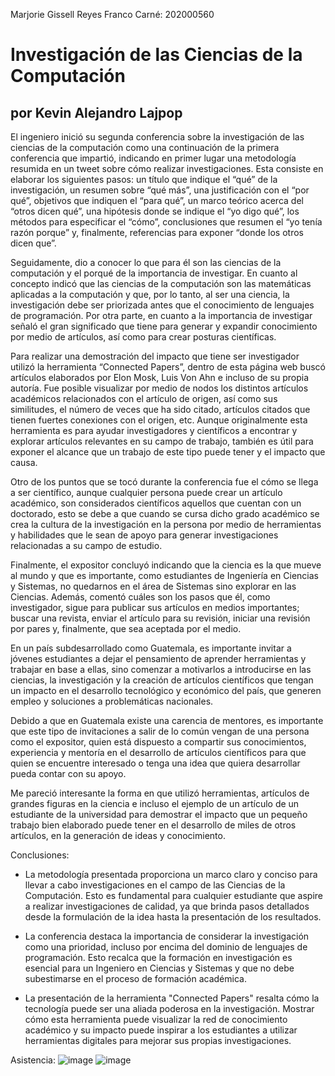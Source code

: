 Marjorie Gissell Reyes Franco
Carné: 202000560

# Investigación de las Ciencias de la Computación 
## por Kevin Alejandro Lajpop

El ingeniero inició su segunda conferencia sobre la investigación de las ciencias de la computación como una continuación de la primera conferencia que impartió, indicando en primer lugar una metodología resumida en un tweet sobre cómo realizar investigaciones. Esta consiste en elaborar los siguientes pasos: un título que indique el “qué” de la investigación, un resumen sobre “qué más”, una justificación con el “por qué”, objetivos que indiquen el “para qué”, un marco teórico acerca del “otros dicen qué”, una hipótesis donde se indique el “yo digo qué”, los métodos para especificar el “cómo”, conclusiones que resumen el “yo tenía razón porque” y, finalmente, referencias para exponer “donde los otros dicen que”.


Seguidamente, dio a conocer lo que para él son las ciencias de la computación y el porqué de la importancia de investigar. En cuanto al concepto indicó que las ciencias de la computación son las matemáticas aplicadas a la computación y que, por lo tanto, al ser una ciencia, la investigación debe ser priorizada antes que el conocimiento de lenguajes de programación. Por otra parte, en cuanto a la importancia de investigar señaló el gran significado que tiene para generar y expandir conocimiento por medio de artículos, así como para crear posturas científicas.


Para realizar una demostración del impacto que tiene ser investigador utilizó la herramienta “Connected Papers”, dentro de esta página web buscó artículos elaborados por Elon Mosk, Luis Von Ahn e incluso de su propia autoría. Fue posible visualizar por medio de nodos los distintos artículos académicos relacionados con el artículo de origen, así como sus similitudes, el número de veces que ha sido citado, artículos citados que tienen fuertes conexiones con el origen, etc. Aunque originalmente esta herramienta es para ayudar investigadores y científicos a encontrar y explorar artículos relevantes en su campo de trabajo, también es útil para exponer el alcance que un trabajo de este tipo puede tener y el impacto que causa.


Otro de los puntos que se tocó durante la conferencia fue el cómo se llega a ser científico, aunque cualquier persona puede crear un artículo académico, son considerados científicos aquellos que cuentan con un doctorado, esto se debe a que cuando se cursa dicho grado académico se crea la cultura de la investigación en la persona por medio de herramientas y habilidades que le sean de apoyo para generar investigaciones relacionadas a su campo de estudio.


Finalmente, el expositor concluyó indicando que la ciencia es la que mueve al mundo y que es importante, como estudiantes de Ingeniería en Ciencias y Sistemas, no quedarnos en el área de Sistemas sino explorar en las Ciencias. Además, comentó cuáles son los pasos que él, como investigador, sigue para publicar sus artículos en medios importantes; buscar una revista, enviar el artículo para su revisión, iniciar una revisión por pares y, finalmente, que sea aceptada por el medio.


En un país subdesarrollado como Guatemala, es importante invitar a jóvenes estudiantes a dejar el pensamiento de aprender herramientas y trabajar en base a ellas, sino comenzar a motivarlos a introducirse en las ciencias, la investigación y la creación de artículos científicos que tengan un impacto en el desarrollo tecnológico y económico del país, que generen empleo y soluciones a problemáticas nacionales.


Debido a que en Guatemala existe una carencia de mentores, es importante que este tipo de invitaciones a salir de lo común vengan de una persona como el expositor, quien está dispuesto a compartir sus conocimientos, experiencia y mentoría en el desarrollo de artículos científicos para que quien se encuentre interesado o tenga una idea que quiera desarrollar pueda contar con su apoyo.


Me pareció interesante la forma en que utilizó herramientas, artículos de grandes figuras en la ciencia e incluso el ejemplo de un artículo de un estudiante de la universidad para demostrar el impacto que un pequeño trabajo bien elaborado puede tener en el desarrollo de miles de otros artículos, en la generación de ideas y conocimiento.

Conclusiones:

* La metodología presentada proporciona un marco claro y conciso para llevar a cabo investigaciones en el campo de las Ciencias de la Computación. Esto es fundamental para cualquier estudiante que aspire a realizar investigaciones de calidad, ya que brinda pasos detallados desde la formulación de la idea hasta la presentación de los resultados.

* La conferencia destaca la importancia de considerar la investigación como una prioridad, incluso por encima del dominio de lenguajes de programación. Esto recalca que la formación en investigación es esencial para un Ingeniero en Ciencias y Sistemas y que no debe subestimarse en el proceso de formación académica.

* La presentación de la herramienta "Connected Papers" resalta cómo la tecnología puede ser una aliada poderosa en la investigación. Mostrar cómo esta herramienta puede visualizar la red de conocimiento académico y su impacto puede inspirar a los estudiantes a utilizar herramientas digitales para mejorar sus propias investigaciones.

Asistencia:
![image](https://github.com/Marjxg/SO1_2S2023_202000560/assets/78390305/10910116-d86f-469f-a327-35c0dc58f438)
![image](https://github.com/Marjxg/SO1_2S2023_202000560/assets/78390305/ea2f07e6-7fea-4e02-928b-83e370fc0365)
